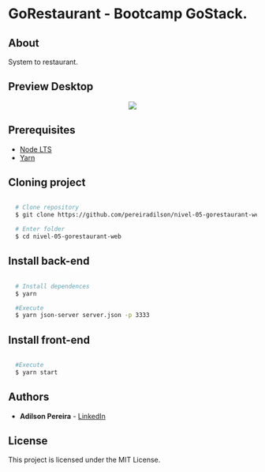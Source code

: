 # GoRestaurant - Bootcamp GoStack.

## About

System to restaurant.

## Preview Desktop

<div align="center">
  <img src="https://ik.imagekit.io/rlpwchithd/Captura_de_Tela_2020-08-20_a_s_21.19.27_H02DvY9Wh.png">
</div>

## Prerequisites

- [Node LTS](https://nodejs.org/en/)
- [Yarn](https://classic.yarnpkg.com/pt-BR/)

## Cloning project

```bash

  # Clone repository
  $ git clone https://github.com/pereiradilson/nivel-05-gorestaurant-web

  # Enter folder
  $ cd nivel-05-gorestaurant-web

```

## Install back-end

```bash

  # Install dependences
  $ yarn

  #Execute
  $ yarn json-server server.json -p 3333

```

## Install front-end

```bash

  #Execute
  $ yarn start

```

## Authors

* **Adilson Pereira** - [LinkedIn](https://www.linkedin.com/in/pereiradilson/)

## License

This project is licensed under the MIT License.
